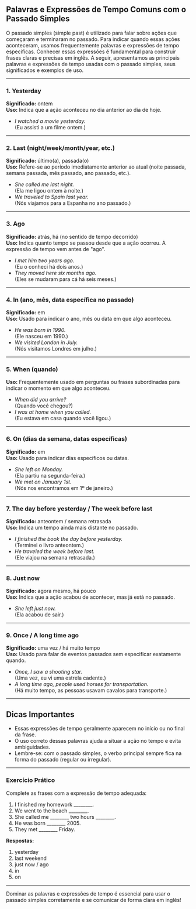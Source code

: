 
## Palavras e Expressões de Tempo Comuns com o Passado Simples

O passado simples (simple past) é utilizado para falar sobre ações que começaram e terminaram no passado. Para indicar quando essas ações aconteceram, usamos frequentemente palavras e expressões de tempo específicas. Conhecer essas expressões é fundamental para construir frases claras e precisas em inglês. A seguir, apresentamos as principais palavras e expressões de tempo usadas com o passado simples, seus significados e exemplos de uso.

---

### 1. **Yesterday**  
**Significado:** ontem  
**Uso:** Indica que a ação aconteceu no dia anterior ao dia de hoje.

- *I watched a movie yesterday.*  
  (Eu assisti a um filme ontem.)

---

### 2. **Last (night/week/month/year, etc.)**  
**Significado:** último(a), passada(o)  
**Uso:** Refere-se ao período imediatamente anterior ao atual (noite passada, semana passada, mês passado, ano passado, etc.).

- *She called me last night.*  
  (Ela me ligou ontem à noite.)
- *We traveled to Spain last year.*  
  (Nós viajamos para a Espanha no ano passado.)

---

### 3. **Ago**  
**Significado:** atrás, há (no sentido de tempo decorrido)  
**Uso:** Indica quanto tempo se passou desde que a ação ocorreu. A expressão de tempo vem antes de "ago".

- *I met him two years ago.*  
  (Eu o conheci há dois anos.)
- *They moved here six months ago.*  
  (Eles se mudaram para cá há seis meses.)

---

### 4. **In (ano, mês, data específica no passado)**  
**Significado:** em  
**Uso:** Usado para indicar o ano, mês ou data em que algo aconteceu.

- *He was born in 1990.*  
  (Ele nasceu em 1990.)
- *We visited London in July.*  
  (Nós visitamos Londres em julho.)

---

### 5. **When (quando)**  
**Uso:** Frequentemente usado em perguntas ou frases subordinadas para indicar o momento em que algo aconteceu.

- *When did you arrive?*  
  (Quando você chegou?)
- *I was at home when you called.*  
  (Eu estava em casa quando você ligou.)

---

### 6. **On (dias da semana, datas específicas)**  
**Significado:** em  
**Uso:** Usado para indicar dias específicos ou datas.

- *She left on Monday.*  
  (Ela partiu na segunda-feira.)
- *We met on January 1st.*  
  (Nós nos encontramos em 1º de janeiro.)

---

### 7. **The day before yesterday / The week before last**  
**Significado:** anteontem / semana retrasada  
**Uso:** Indica um tempo ainda mais distante no passado.

- *I finished the book the day before yesterday.*  
  (Terminei o livro anteontem.)
- *He traveled the week before last.*  
  (Ele viajou na semana retrasada.)

---

### 8. **Just now**  
**Significado:** agora mesmo, há pouco  
**Uso:** Indica que a ação acabou de acontecer, mas já está no passado.

- *She left just now.*  
  (Ela acabou de sair.)

---

### 9. **Once / A long time ago**  
**Significado:** uma vez / há muito tempo  
**Uso:** Usado para falar de eventos passados sem especificar exatamente quando.

- *Once, I saw a shooting star.*  
  (Uma vez, eu vi uma estrela cadente.)
- *A long time ago, people used horses for transportation.*  
  (Há muito tempo, as pessoas usavam cavalos para transporte.)

---

## Dicas Importantes

- Essas expressões de tempo geralmente aparecem no início ou no final da frase.
- O uso correto dessas palavras ajuda a situar a ação no tempo e evita ambiguidades.
- Lembre-se: com o passado simples, o verbo principal sempre fica na forma do passado (regular ou irregular).

---

### **Exercício Prático**

Complete as frases com a expressão de tempo adequada:

1. I finished my homework ________.
2. We went to the beach ________.
3. She called me ________ two hours ________.
4. He was born ________ 2005.
5. They met ________ Friday.

**Respostas:**
1. yesterday
2. last weekend
3. just now / ago
4. in
5. on

---

Dominar as palavras e expressões de tempo é essencial para usar o passado simples corretamente e se comunicar de forma clara em inglês!
```
